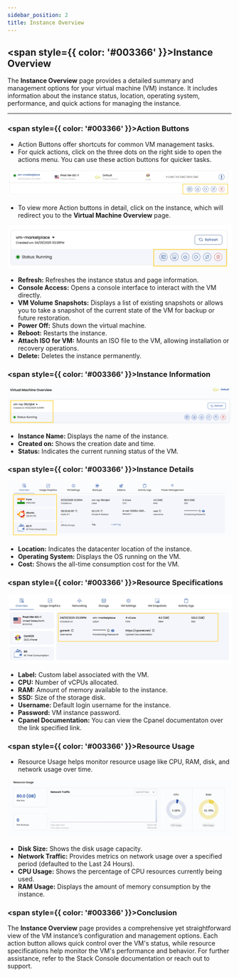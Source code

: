```yaml
---
sidebar_position: 2
title: Instance Overview
---
```


## <span style={{ color: '#003366' }}>Instance Overview</span>

The **Instance Overview** page provides a detailed summary and management options for your virtual machine (VM) instance. It includes information about the instance status, location, operating system, performance, and quick actions for managing the instance.

----------

### <span style={{ color: '#003366' }}>Action Buttons</span>

- Action Buttons offer shortcuts for common VM management tasks.
- For quick actions, click on the three dots on the right side to open the actions menu. You can use these action buttons for quicker tasks.

![Action Buttons](images/vm-overview-vmware-1.png)

- To view more Action buttons in detail, click on the instance, which will redirect you to the **Virtual Machine Overview** page.

![Detailed Action Buttons](images/vm-overview-vmware-2.png)

- **Refresh:** Refreshes the instance status and page information.
- **Console Access:** Opens a console interface to interact with the VM directly.
- **VM Volume Snapshots:** Displays a list of existing snapshots or allows you to take a snapshot of the current state of the VM for backup or future restoration.
- **Power Off:** Shuts down the virtual machine.
- **Reboot:** Restarts the instance.
- **Attach ISO for VM:** Mounts an ISO file to the VM, allowing installation or recovery operations.
- **Delete:** Deletes the instance permanently.

### <span style={{ color: '#003366' }}>Instance Information</span>

![Instance Information](images/stackconsole-instance-overview-info.png)

- **Instance Name:** Displays the name of the instance.
- **Created on:** Shows the creation date and time.
- **Status:** Indicates the current running status of the VM.

### <span style={{ color: '#003366' }}>Instance Details</span>

![Instance Details](images/stackconsole-instance-overview-info-location.png)

- **Location:** Indicates the datacenter location of the instance.
- **Operating System:** Displays the OS running on the VM.
- **Cost:** Shows the all-time consumption cost for the VM.

### <span style={{ color: '#003366' }}>Resource Specifications</span>

![Resource Specifications](images/vm-overview-vmware-3.png)

- **Label:** Custom label associated with the VM.
- **CPU:** Number of vCPUs allocated.
- **RAM:** Amount of memory available to the instance.
- **SSD:** Size of the storage disk.
- **Username:** Default login username for the instance.
- **Password:** VM instance password.
- **Cpanel Documentation:** You can view the Cpanel documentaton over the link specified link.

### <span style={{ color: '#003366' }}>Resource Usage</span>

- Resource Usage helps monitor resource usage like CPU, RAM, disk, and network usage over time.

![Resource Usage](images/stackconsole-instance-overview-resource-details.png)

- **Disk Size:** Shows the disk usage capacity.
- **Network Traffic:** Provides metrics on network usage over a specified period (defaulted to the Last 24 Hours).
- **CPU Usage:** Shows the percentage of CPU resources currently being used.
- **RAM Usage:** Displays the amount of memory consumption by the instance.

### <span style={{ color: '#003366' }}>Conclusion</span>

The **Instance Overview** page provides a comprehensive yet straightforward view of the VM instance’s configuration and management options. Each action button allows quick control over the VM's status, while resource specifications help monitor the VM's performance and behavior. For further assistance, refer to the Stack Console documentation or reach out to support.
